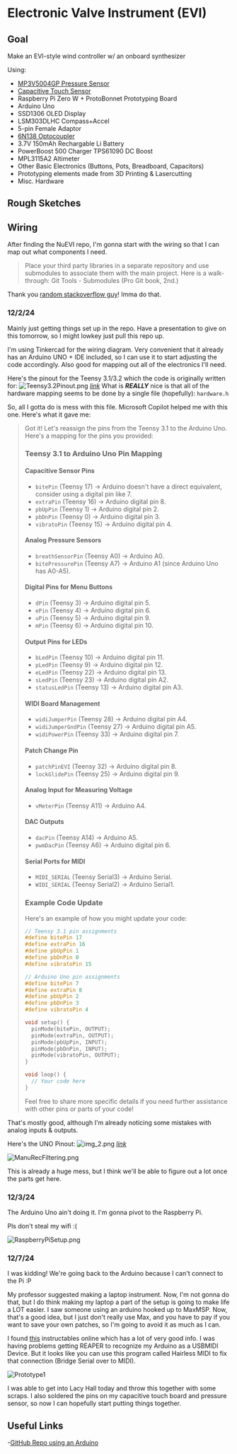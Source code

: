 # Electronic Valve Instrument (EVI)

## Goal
Make an EVI-style wind controller w/ an onboard synthesizer

Using:
- [MP3V5004GP Pressure Sensor](https://www.digikey.com/en/products/detail/nxp-usa-inc/MP3V5004GP/2186181)
- [Capacitive Touch Sensor](https://www.digikey.com/en/products/detail/adafruit-industries-llc/1982/4990787)
- Raspberry Pi Zero W + ProtoBonnet Prototyping Board
- Arduino Uno
- SSD1306 OLED Display
- LSM303DLHC Compass+Accel
- 5-pin Female Adaptor 
- [6N138 Optocoupler](https://www.alldatasheet.com/datasheet-pdf/pdf/50077/FAIRCHILD/6N138.html)
- 3.7V 150mAh Rechargable Li Battery
- PowerBoost 500 Charger TPS61090 DC Boost
- MPL3115A2 Altimeter
- Other Basic Electronics (Buttons, Pots, Breadboard, Capacitors)
- Prototyping elements made from 3D Printing & Lasercutting
- Misc. Hardware

## Rough Sketches

## Wiring
After finding the NuEVI repo, I'm gonna start with the wiring so that I can map out what components I need.

>Place your third party libraries in a separate repository and use submodules to associate them with the main project. Here is a walk-through: Git Tools - Submodules (Pro Git book, 2nd.)

Thank you [random stackoverflow guy](https://stackoverflow.com/a/1871311)!
Imma do that.

### 12/2/24

Mainly just getting things set up in the repo. Have a presentation to give on this tomorrow, so I might lowkey just pull
this repo up.

I'm using Tinkercad for the wiring diagram. Very convenient that it already has an Arduino UNO + IDE included, so I can 
use it to start adjusting the code accordingly. Also good for mapping out all of the electronics I'll need. 

Here's the pinout for the Teensy 3.1/3.2 which the code is originally written for:
![Teensy3.2Pinout.png](Teensy3.2Pinout.png)
[*link*](https://www.pjrc.com/teensy/pinout.html)
What is ***REALLY*** nice is that all of the hardware mapping seems to be done by a single file (hopefully): `hardware.h`

So, all I gotta do is mess with this file.
Microsoft Copilot helped me with this one. Here's what it gave me:
<blockquote>
Got it! Let's reassign the pins from the Teensy 3.1 to the Arduino Uno. Here's a mapping for the pins you provided:

### Teensy 3.1 to Arduino Uno Pin Mapping

#### Capacitive Sensor Pins
- `bitePin` (Teensy 17) -> Arduino doesn't have a direct equivalent, consider using a digital pin like 7.
- `extraPin` (Teensy 16) -> Arduino digital pin 8.
- `pbUpPin` (Teensy 1) -> Arduino digital pin 2.
- `pbDnPin` (Teensy 0) -> Arduino digital pin 3.
- `vibratoPin` (Teensy 15) -> Arduino digital pin 4.

#### Analog Pressure Sensors
- `breathSensorPin` (Teensy A0) -> Arduino A0.
- `bitePressurePin` (Teensy A7) -> Arduino A1 (since Arduino Uno has A0-A5).

#### Digital Pins for Menu Buttons
- `dPin` (Teensy 3) -> Arduino digital pin 5.
- `ePin` (Teensy 4) -> Arduino digital pin 6.
- `uPin` (Teensy 5) -> Arduino digital pin 9.
- `mPin` (Teensy 6) -> Arduino digital pin 10.

#### Output Pins for LEDs
- `bLedPin` (Teensy 10) -> Arduino digital pin 11.
- `pLedPin` (Teensy 9) -> Arduino digital pin 12.
- `eLedPin` (Teensy 22) -> Arduino digital pin 13.
- `sLedPin` (Teensy 23) -> Arduino digital pin A2.
- `statusLedPin` (Teensy 13) -> Arduino digital pin A3.

#### WIDI Board Management
- `widiJumperPin` (Teensy 28) -> Arduino digital pin A4.
- `widiJumperGndPin` (Teensy 27) -> Arduino digital pin A5.
- `widiPowerPin` (Teensy 33) -> Arduino digital pin 7.

#### Patch Change Pin
- `patchPinEVI` (Teensy 32) -> Arduino digital pin 8.
- `lockGlidePin` (Teensy 25) -> Arduino digital pin 9.

#### Analog Input for Measuring Voltage
- `vMeterPin` (Teensy A11) -> Arduino A4.

#### DAC Outputs
- `dacPin` (Teensy A14) -> Arduino A5.
- `pwmDacPin` (Teensy A6) -> Arduino digital pin 6.

#### Serial Ports for MIDI
- `MIDI_SERIAL` (Teensy Serial3) -> Arduino Serial.
- `WIDI_SERIAL` (Teensy Serial2) -> Arduino Serial1.

### Example Code Update
Here's an example of how you might update your code:

```cpp
// Teensy 3.1 pin assignments
#define bitePin 17
#define extraPin 16
#define pbUpPin 1
#define pbDnPin 0
#define vibratoPin 15

// Arduino Uno pin assignments
#define bitePin 7
#define extraPin 8
#define pbUpPin 2
#define pbDnPin 3
#define vibratoPin 4

void setup() {
  pinMode(bitePin, OUTPUT);
  pinMode(extraPin, OUTPUT);
  pinMode(pbUpPin, INPUT);
  pinMode(pbDnPin, INPUT);
  pinMode(vibratoPin, OUTPUT);
}

void loop() {
  // Your code here
}
```

Feel free to share more specific details if you need further assistance with other pins or parts of your code!
</blockquote>

That's mostly good, although I'm already noticing some mistakes with analog inputs & outputs.

Here's the UNO Pinout:
![img_2.png](img_2.png)
[*link*](https://images.prismic.io/circuito/8e3a980f0f964cc539b4cbbba2654bb660db6f52_arduino-uno-pinout-diagram.png?auto=compress,format)

![ManuRecFiltering.png](ManuRecFiltering.png)

This is already a huge mess, but I think we'll be able to figure out a lot once the parts get here.

### 12/3/24
The Arduino Uno ain't doing it. I'm gonna pivot to the Raspberry Pi.

Pls don't steal my wifi :(

![RaspberryPiSetup.png](RaspberryPiSetup.png)

### 12/7/24

I was kidding! We're going back to the Arduino because I can't connect to the Pi :P

My professor suggested making a laptop instrument. Now, I'm not gonna do that, but I do think making my laptop a part of the setup is going to make life a LOT easier. I saw someone using an arduino hooked up to MaxMSP. Now, that's a good idea, but I just don't really use Max, and you have to pay if you want to save your own patches, so I'm going to avoid it as much as I can. 

I found [this](https://www.instructables.com/Send-and-Receive-MIDI-with-Arduino/) instructables online which has a lot of very good info. I was having problems getting REAPER to recognize my Arduino as a USBMIDI Device. But it looks like you can use this program called Hairless MIDI to fix that connection (Bridge Serial over to MIDI).

![Prototype1](ValveBlockPrototype.jpg)

I was able to get into Lacy Hall today and throw this together with some scraps. I also soldered the pins on my capacitive touch board and pressure sensor, so now I can hopefully start putting things together.



## Useful Links

-[GitHub Repo using an Arduino](https://github.com/Trasselfrisyr/NuEVI)
